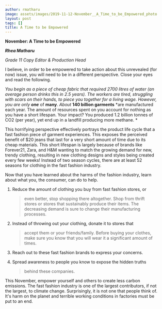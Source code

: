 ```yaml
---
author: rmatharu
image: assets/images/2019-11-12-November__A_Time_to_be_Empowered_photo.jpg
layout: post
tags: []
title: A Time to be Empowered
---
```


**November: A Time to be Empowered**

***Rhea Matharu***

*Grade 11 Copy Editor & Production Head*

I believe, in order to be empowered to take action about this unrevealed
(for now) issue, you will need to be in a different perspective. Close
your eyes and read the following.

*You begin as a piece of cheap fabric that required 2700 litres of water
(an average person drinks this in 2.5 years). The workers are tired,
struggling with scars on their hands, to piece you together for a living
wage. However, you are only **one*** of **many**. *About* **140 billion
garments** *are manufactured each year. The amount of resources spent on
you account for nothing as you have a short lifespan. Your impact? You
produced 1.2 billion tonnes of CO2 (per year), yet end up in a landfill
producing more methane. *

This horrifying perspective effectively portrays the product life cycle
that a fast fashion piece of garment experiences. This exposes the
perceived benefit of \$20 jeans that last for a very short amount of
time due to its cheap materials. This short lifespan is largely because
of brands like Forever21, Zara, and H&M wanting to match the growing
demand for new, trendy clothing, resulting in new clothing designs and
styles being created every few weeks! Instead of two season cycles,
there are at least 52 seasons for clothing in the fast fashion industry.

Now that you have learned about the harms of the fashion industry, learn
about what you, the consumer, can do to help.

1.  Reduce the amount of clothing you buy from fast fashion stores, or
    > even better, stop shopping there altogether. Shop from thrift
    > stores or stores that sustainably produce their items. The
    > decreasing demand is sure to change their manufacturing processes.

2.  Instead of throwing out your clothing, donate it to stores that
    > accept them or your friends/family. Before buying your clothes,
    > make sure you know that you will wear it a significant amount of
    > times.

3.  Reach out to these fast fashion brands to express your concerns.

4.  Spread awareness to people you know to expose the hidden truths
    > behind these companies.

This November, empower yourself and others to create less carbon
emissions. The fast fashion industry is one of the largest contributors,
if not the largest, to climate change. Surprisingly, it is not one that
people think of. It's harm on the planet and terrible working conditions
in factories must be put to an end.
